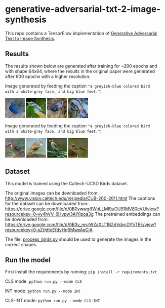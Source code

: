 # generative-adversarial-txt-2-image-synthesis
This repo contains a TensorFlow implementation of [Generative Adversarial Text to Image Synthesis](https://arxiv.org/abs/1605.05396).

## Results
The results shown below are generated after training for ~200 epochs and with shape 64x64, where the results in the original paper were generated after 600 epochs with a higher resolution.

Image generated by feeding the caption `"a greyish-blue colored bird with a white-grey
face, and big blue feet."`:

![alt-text-1](img/media_images_images_120217_12.png) ![alt-text-2](img/media_images_images_121879_12.png) ![alt-text-1](img/media_images_images_122987_12.png) ![alt-text-2](img/media_images_images_123541_12.png)

Image generated by feeding the caption `"a greyish-blue colored bird with a white-grey
face, and big blue feet."`:

![alt-text-1](img/media_images_images_122433_0.png) ![alt-text-2](img/media_images_images_123541_0.png) ![alt-text-1](img/media_images_images_127973_0.png) ![alt-text-2](img/media_images_images_130189_0.png)



## Dataset
This model is trained using the Caltech-UCSD Birds dataset. 

The original images can be downloaded from: http://www.vision.caltech.edu/visipedia/CUB-200-2011.html
The captions for the dataset can be downloaded from:  https://drive.google.com/file/d/0B0ywwgffWnLLMl9uOU91MV80cVU/view?resourcekey=0-vy4hVV-6Hvpw3AiYipoa3g
The pretrained embeddings can be downloaded from: https://drive.google.com/file/d/0B3y_msrWZaXLT1BZdVdycDY5TEE/view?resourcekey=0-sZrhftoEfdvHq6MweAeCjA

The file: [process_birds.py](https://github.com/crisbodnar/text-to-image/blob/master/preprocess/preprocess_birds.py) 
should be used to generate the images in the correct shapes.


## Run the model

First install the requirements by running: `pip install -r requirements.txt`

CLS mode: `python run.py --mode CLS`

INT mode: `python run.py --mode INT`

CLS-INT mode: `python run.py --mode CLS-INT`

